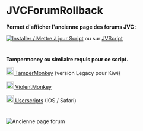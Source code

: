 # **JVCForumRollback**

**Permet d'afficher l'ancienne page des forums JVC :**

[![Installer / Mettre à jour Script](https://img.shields.io/badge/Installer%20/%20Mettre%20%C3%A0%20jour%20le%20Script-Green?style=for-the-badge&color=1E971E)](https://github.com/Roadou/JVCForumRollback/raw/main/JVCForumRollback.user.js) ou sur <a href="https://jvscript.fr/script/jvcforumrollback" target="_blank">JVScript</a>

#

**Tampermoney ou similaire requis pour ce script.**

<a href="https://www.tampermonkey.net/index.php#download" target="_blank"><img src="https://www.tampermonkey.net/favicon.ico" alt="TamperMonkey" width="20"/> TamperMonkey</a> (version Legacy pour Kiwi)

<a href="https://violentmonkey.github.io/#installation" target="_blank"><img src="https://violentmonkey.github.io/favicon-32x32.png" alt="ViolentMonkey" width="20"/> ViolentMonkey</a>

<a href="https://apps.apple.com/fr/app/userscripts/id1463298887" target="_blank"><img src="https://is1-ssl.mzstatic.com/image/thumb/Purple211/v4/b4/21/66/b42166ec-dd28-21ef-b6a1-dc75715c3452/AppIcon-0-0-85-220-0-4-0-2x.png/48x0w.webp" alt="userscripts" width="20"/> Userscripts</a>  (IOS / Safari)

#

![Ancienne page forum](https://jvflux.fr/images/2/2e/forum_accueil_jeuxvideo.com_blabla.png)
